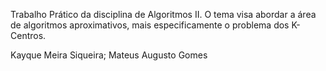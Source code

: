 Trabalho Prático da disciplina de Algoritmos II. O tema visa abordar a área de algoritmos aproximativos, mais especificamente o problema dos K-Centros.

Kayque Meira Siqueira; Mateus Augusto Gomes
